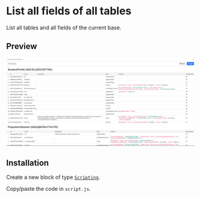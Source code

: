 # <Scripting> List all fields of all tables

List all tables and all fields of the current base.

## Preview

![Image](img.png)

## Installation

Create a new block of type [`Scripting`](https://support.airtable.com/hc/en-us/articles/360043041074-Scripting-app-overview).

Copy/paste the code in `script.js`.
